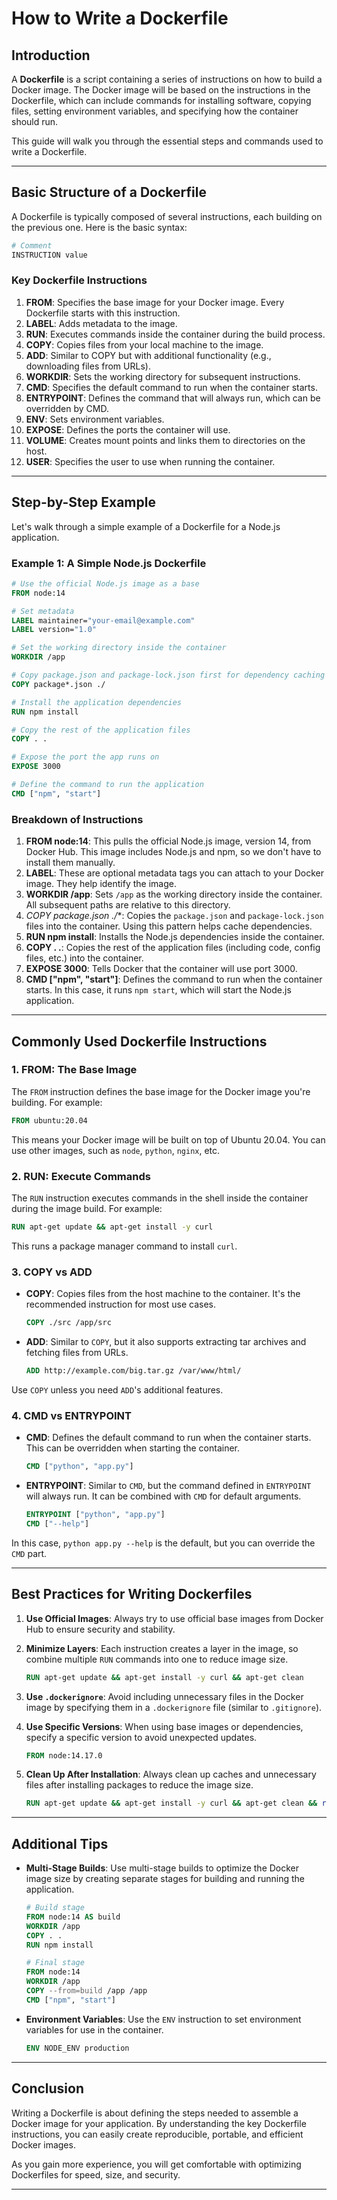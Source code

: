 # How to Write a Dockerfile

## Introduction

A **Dockerfile** is a script containing a series of instructions on how to build a Docker image. The Docker image will be based on the instructions in the Dockerfile, which can include commands for installing software, copying files, setting environment variables, and specifying how the container should run.

This guide will walk you through the essential steps and commands used to write a Dockerfile.

---

## Basic Structure of a Dockerfile

A Dockerfile is typically composed of several instructions, each building on the previous one. Here is the basic syntax:

```Dockerfile
# Comment
INSTRUCTION value
```

### Key Dockerfile Instructions

1. **FROM**: Specifies the base image for your Docker image. Every Dockerfile starts with this instruction.
2. **LABEL**: Adds metadata to the image.
3. **RUN**: Executes commands inside the container during the build process.
4. **COPY**: Copies files from your local machine to the image.
5. **ADD**: Similar to COPY but with additional functionality (e.g., downloading files from URLs).
6. **WORKDIR**: Sets the working directory for subsequent instructions.
7. **CMD**: Specifies the default command to run when the container starts.
8. **ENTRYPOINT**: Defines the command that will always run, which can be overridden by CMD.
9. **ENV**: Sets environment variables.
10. **EXPOSE**: Defines the ports the container will use.
11. **VOLUME**: Creates mount points and links them to directories on the host.
12. **USER**: Specifies the user to use when running the container.

---

## Step-by-Step Example

Let's walk through a simple example of a Dockerfile for a Node.js application.

### Example 1: A Simple Node.js Dockerfile

```Dockerfile
# Use the official Node.js image as a base
FROM node:14

# Set metadata
LABEL maintainer="your-email@example.com"
LABEL version="1.0"

# Set the working directory inside the container
WORKDIR /app

# Copy package.json and package-lock.json first for dependency caching
COPY package*.json ./

# Install the application dependencies
RUN npm install

# Copy the rest of the application files
COPY . .

# Expose the port the app runs on
EXPOSE 3000

# Define the command to run the application
CMD ["npm", "start"]
```

### Breakdown of Instructions

1. **FROM node:14**: This pulls the official Node.js image, version 14, from Docker Hub. This image includes Node.js and npm, so we don't have to install them manually.
2. **LABEL**: These are optional metadata tags you can attach to your Docker image. They help identify the image.
3. **WORKDIR /app**: Sets `/app` as the working directory inside the container. All subsequent paths are relative to this directory.
4. **COPY package*.json ./**: Copies the `package.json` and `package-lock.json` files into the container. Using this pattern helps cache dependencies.
5. **RUN npm install**: Installs the Node.js dependencies inside the container.
6. **COPY . .**: Copies the rest of the application files (including code, config files, etc.) into the container.
7. **EXPOSE 3000**: Tells Docker that the container will use port 3000.
8. **CMD ["npm", "start"]**: Defines the command to run when the container starts. In this case, it runs `npm start`, which will start the Node.js application.

---

## Commonly Used Dockerfile Instructions

### 1. **FROM**: The Base Image

The `FROM` instruction defines the base image for the Docker image you're building. For example:

```Dockerfile
FROM ubuntu:20.04
```

This means your Docker image will be built on top of Ubuntu 20.04. You can use other images, such as `node`, `python`, `nginx`, etc.

### 2. **RUN**: Execute Commands

The `RUN` instruction executes commands in the shell inside the container during the image build. For example:

```Dockerfile
RUN apt-get update && apt-get install -y curl
```

This runs a package manager command to install `curl`.

### 3. **COPY vs ADD**

- **COPY**: Copies files from the host machine to the container. It's the recommended instruction for most use cases.
  
  ```Dockerfile
  COPY ./src /app/src
  ```

- **ADD**: Similar to `COPY`, but it also supports extracting tar archives and fetching files from URLs.

  ```Dockerfile
  ADD http://example.com/big.tar.gz /var/www/html/
  ```

Use `COPY` unless you need `ADD`'s additional features.

### 4. **CMD vs ENTRYPOINT**

- **CMD**: Defines the default command to run when the container starts. This can be overridden when starting the container.

  ```Dockerfile
  CMD ["python", "app.py"]
  ```

- **ENTRYPOINT**: Similar to `CMD`, but the command defined in `ENTRYPOINT` will always run. It can be combined with `CMD` for default arguments.

  ```Dockerfile
  ENTRYPOINT ["python", "app.py"]
  CMD ["--help"]
  ```

In this case, `python app.py --help` is the default, but you can override the `CMD` part.

---

## Best Practices for Writing Dockerfiles

1. **Use Official Images**: Always try to use official base images from Docker Hub to ensure security and stability.
   
2. **Minimize Layers**: Each instruction creates a layer in the image, so combine multiple `RUN` commands into one to reduce image size.

   ```Dockerfile
   RUN apt-get update && apt-get install -y curl && apt-get clean
   ```

3. **Use `.dockerignore`**: Avoid including unnecessary files in the Docker image by specifying them in a `.dockerignore` file (similar to `.gitignore`).

4. **Use Specific Versions**: When using base images or dependencies, specify a specific version to avoid unexpected updates.

   ```Dockerfile
   FROM node:14.17.0
   ```

5. **Clean Up After Installation**: Always clean up caches and unnecessary files after installing packages to reduce the image size.

   ```Dockerfile
   RUN apt-get update && apt-get install -y curl && apt-get clean && rm -rf /var/lib/apt/lists/*
   ```

---

## Additional Tips

- **Multi-Stage Builds**: Use multi-stage builds to optimize the Docker image size by creating separate stages for building and running the application.

  ```Dockerfile
  # Build stage
  FROM node:14 AS build
  WORKDIR /app
  COPY . .
  RUN npm install

  # Final stage
  FROM node:14
  WORKDIR /app
  COPY --from=build /app /app
  CMD ["npm", "start"]
  ```

- **Environment Variables**: Use the `ENV` instruction to set environment variables for use in the container.

  ```Dockerfile
  ENV NODE_ENV production
  ```

---

## Conclusion

Writing a Dockerfile is about defining the steps needed to assemble a Docker image for your application. By understanding the key Dockerfile instructions, you can easily create reproducible, portable, and efficient Docker images. 

As you gain more experience, you will get comfortable with optimizing Dockerfiles for speed, size, and security.

---
